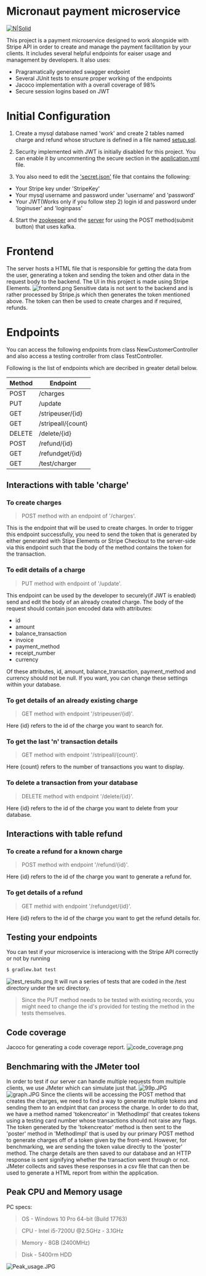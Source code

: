 # Micronaut payment microservice

[![N|Solid](https://micronaut.io/images/Micronaut_OG_Logo.png)](https://micronaut.io/)

This project is a payment microservice designed to work alongside with Stripe API in order to create and manage the payment facilitation by your clients. It includes several helpful endpoints for eaiser usage and management by developers. It also uses:
  - Pragramatically generated swagger endpoint
  - Several JUnit tests to ensure proper working of the endpoints
  - Jacoco implementation  with a overall coverage of 98%
  - Secure session logins based on JWT

# Initial Configuration
1. Create a mysql database named 'work' and create 2 tables named charge and refund whose structure is defined in a file named [setup.sql](https://github.com/Naman1997/Micronaut-final/blob/master/setup.sql).

2. Security implemented with JWT is initially disabled for this project. You can enable it by uncommenting the secure section in the [application.yml](https://github.com/Naman1997/Micronaut-final/blob/master/src/main/resources/application.yml) file.

3. You also need to edit the ['secret.json'](https://github.com/Naman1997/Micronaut-final/blob/master/src/main/java/Password_and_DB_access/secret.json) file that contains the following:
  - Your Stripe key under 'StripeKey'
  - Your mysql username and password under 'username' and 'password'
  - Your JWT(Works only if you follow step 2) login id and password under 'loginuser' and 'loginpass'
  
4. Start the [zookeeper](https://kafka.apache.org/quickstart) and the [server](https://kafka.apache.org/quickstart) for using the POST method(submit button) that uses kafka.

# Frontend
The server hosts a HTML file that is responsible for getting the data from the user, generating a token and sending the token and other data in the request body to the backend.
The UI in this project is made using Stripe Elements.
![frontend.png](https://www.dropbox.com/s/i2jf31ao5s49bes/frontend.png?dl=0&raw=1)
Sensitive data is not sent to the backend and is rather processed by Stripe.js which then generates the token mentioned above. The token can then be used to create charges and if required, refunds.

# Endpoints
You can access the following endpoints from class NewCustomerController and also access a testing controller from class TestController.

Following is the list of endpoints which are decribed in greater detail below.

| Method | Endpoint |
| ------ | ------ |
| POST | /charges |
| PUT | /update |
| GET | /stripeuser/{id} |
| GET | /stripeall/{count} |
| DELETE | /delete/{id} |
| POST | /refund/{id} |
| GET | /refundget/{id} |
| GET | /test/charger |

## Interactions with table 'charge'
### To create charges
> POST method with an endpoint of '/charges'.

This is the endpoint that will be used to create charges. In order to trigger this endpoint successfully, you need to send the token that is generated by either generated with Stipe Elements or Stripe Checkout to the server-side via this endpoint such that the body of the method contains the token for the transaction.

### To edit details of a charge
> PUT method with endpoint of '/update'. 

This endpoint can be used by the developer to securely(if JWT is enabled) send and edit the body of an already created charge. The body of the request should contain json encoded data with attributes:
- id
- amount
- balance_transaction
- invoice
- payment_method
- receipt_number
- currency

Of these attributes, id, amount, balance_transaction, payment_method and currency should not be null. If you want, you can change these settings within your database.

### To get details of an already existing charge
> GET method with endpoint '/stripeuser/{id}'. 

Here {id} refers to the id of the charge you want to search for.

### To get the last 'n' transaction details
>GET method with endpoint '/stripeall/{count}'.

Here {count} refers to the number of transactions you want to display.

### To delete a transaction from your database
> DELETE method with endpoint '/delete/{id}'.

Here {id} refers to the id of the charge you want to delete from your database.

## Interactions with table refund
### To create a refund for a known charge
> POST method with endpoint '/refund/{id}'. 

Here {id} refers to the id of the charge you want to generate a refund for.

### To get details of a refund
> GET methid with endpoint '/refundget/{id}'.

Here {id} refers to the id of the charge you want to get the refund details for.

## Testing your endpoints
You can test if your microservice is interaciong with the Stripe API correctly or not by running 
```sh
$ gradlew.bat test
```
![test_results.png](https://www.dropbox.com/s/3gvpxbyy46anu7m/test_results.png?dl=0&raw=1)
It will run a series of tests that are coded in the /test directory under the src directory.
> Since the PUT method needs to be tested with existing records, you might need to change the id's provided for testing the method in the tests themselves.

## Code coverage
Jacoco for generating a code coverage report.
![code_coverage.png](https://www.dropbox.com/s/i4udfjhbjxo4ohe/code_coverage.png?dl=0&raw=1)

## Benchmaring with the JMeter tool
In order to test if our server can handle multiple requests from multiple clients, we use JMeter which can simulate just that.
![99p.JPG](https://www.dropbox.com/s/t79su5gyxcf89d5/99p.JPG?dl=0&raw=1)
![graph.JPG](https://www.dropbox.com/s/fs9opj2r4l5kikz/graph.JPG?dl=0&raw=1)
Since the clients will be accessing the POST method that creates the charges, we need to find a way to generate multiple tokens and sending them to an endpint that can process the charge.
In order to do that, we have a method named 'tokencreator' in 'MethodImpl' that creates tokens using a testing card number whose transactions should not raise any flags. The token generated by the 'tokencreator' method is then sent to the 'poster' method in 'MethodImpl' that is used by our primary POST method to generate charges off of a token given by the front-end. However, for benchmarking, we are sending the token value directly to the 'poster' method. The charge details are then saved to our database and an HTTP response is sent signifying whether the transaction went through or not.
JMeter collects and saves these responses in a csv file that can then be used to generate a HTML report from within the application.

## Peak CPU and Memory usage
PC specs:
> OS - Windows 10 Pro 64-bit (Build 17763)

> CPU - Intel i5-7200U @2.5GHz - 3.1GHz

> Memory - 8GB (2400MHz)

> Disk - 5400rm HDD

![Peak_usage.JPG](https://www.dropbox.com/s/o0z65neinbyb6dg/Peak_usage.JPG?dl=0&raw=1)
